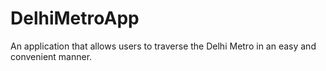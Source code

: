# DelhiMetroApp
An application that allows users to traverse the Delhi Metro in an easy and convenient manner.
